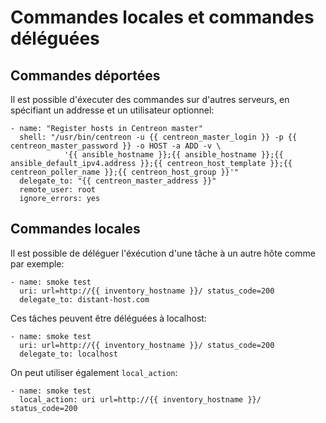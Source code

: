 # Commandes locales et commandes déléguées

## Commandes déportées

Il est possible d'éxecuter des commandes sur d'autres serveurs, en spécifiant un addresse et un utilisateur optionnel:

    - name: "Register hosts in Centreon master"
      shell: "/usr/bin/centreon -u {{ centreon_master_login }} -p {{ centreon_master_password }} -o HOST -a ADD -v \
                '{{ ansible_hostname }};{{ ansible_hostname }};{{ ansible_default_ipv4.address }};{{ centreon_host_template }};{{ centreon_poller_name }};{{ centreon_host_group }}'"
      delegate_to: "{{ centreon_master_address }}"
      remote_user: root
      ignore_errors: yes

## Commandes locales

Il est possible de déléguer l'éxécution d'une tâche à un autre hôte comme par exemple:

    - name: smoke test
      uri: url=http://{{ inventory_hostname }}/ status_code=200
      delegate_to: distant-host.com    
      
Ces tâches peuvent être déléguées à localhost:

    - name: smoke test
      uri: url=http://{{ inventory_hostname }}/ status_code=200
      delegate_to: localhost
      
On peut utiliser également `local_action`:
    
    - name: smoke test
      local_action: uri url=http://{{ inventory_hostname }}/ status_code=200          
